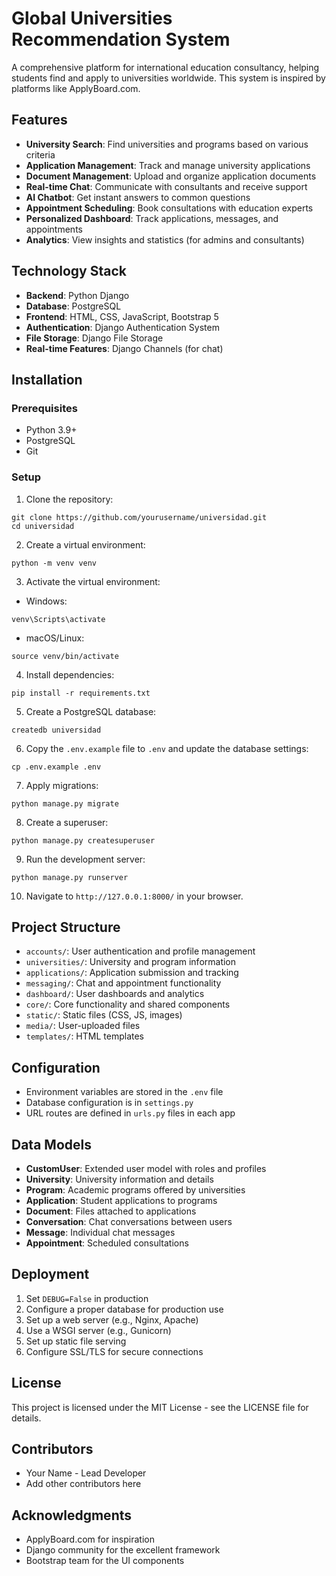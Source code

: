 # Global Universities Recommendation System

A comprehensive platform for international education consultancy, helping students find and apply to universities worldwide. This system is inspired by platforms like ApplyBoard.com.

## Features

- **University Search**: Find universities and programs based on various criteria
- **Application Management**: Track and manage university applications
- **Document Management**: Upload and organize application documents
- **Real-time Chat**: Communicate with consultants and receive support
- **AI Chatbot**: Get instant answers to common questions
- **Appointment Scheduling**: Book consultations with education experts
- **Personalized Dashboard**: Track applications, messages, and appointments
- **Analytics**: View insights and statistics (for admins and consultants)

## Technology Stack

- **Backend**: Python Django
- **Database**: PostgreSQL
- **Frontend**: HTML, CSS, JavaScript, Bootstrap 5
- **Authentication**: Django Authentication System
- **File Storage**: Django File Storage
- **Real-time Features**: Django Channels (for chat)

## Installation

### Prerequisites

- Python 3.9+
- PostgreSQL
- Git

### Setup

1. Clone the repository:
```
git clone https://github.com/yourusername/universidad.git
cd universidad
```

2. Create a virtual environment:
```
python -m venv venv
```

3. Activate the virtual environment:
- Windows:
```
venv\Scripts\activate
```
- macOS/Linux:
```
source venv/bin/activate
```

4. Install dependencies:
```
pip install -r requirements.txt
```

5. Create a PostgreSQL database:
```
createdb universidad
```

6. Copy the `.env.example` file to `.env` and update the database settings:
```
cp .env.example .env
```

7. Apply migrations:
```
python manage.py migrate
```

8. Create a superuser:
```
python manage.py createsuperuser
```

9. Run the development server:
```
python manage.py runserver
```

10. Navigate to `http://127.0.0.1:8000/` in your browser.

## Project Structure

- `accounts/`: User authentication and profile management
- `universities/`: University and program information
- `applications/`: Application submission and tracking
- `messaging/`: Chat and appointment functionality
- `dashboard/`: User dashboards and analytics
- `core/`: Core functionality and shared components
- `static/`: Static files (CSS, JS, images)
- `media/`: User-uploaded files
- `templates/`: HTML templates

## Configuration

- Environment variables are stored in the `.env` file
- Database configuration is in `settings.py`
- URL routes are defined in `urls.py` files in each app

## Data Models

- **CustomUser**: Extended user model with roles and profiles
- **University**: University information and details
- **Program**: Academic programs offered by universities
- **Application**: Student applications to programs
- **Document**: Files attached to applications
- **Conversation**: Chat conversations between users
- **Message**: Individual chat messages
- **Appointment**: Scheduled consultations

## Deployment

1. Set `DEBUG=False` in production
2. Configure a proper database for production use
3. Set up a web server (e.g., Nginx, Apache)
4. Use a WSGI server (e.g., Gunicorn)
5. Set up static file serving
6. Configure SSL/TLS for secure connections

## License

This project is licensed under the MIT License - see the LICENSE file for details.

## Contributors

- Your Name - Lead Developer
- Add other contributors here

## Acknowledgments

- ApplyBoard.com for inspiration
- Django community for the excellent framework
- Bootstrap team for the UI components 